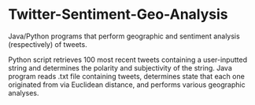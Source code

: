 # Twitter-Sentiment-Geo-Analysis
Java/Python programs that perform geographic and sentiment analysis (respectively) of tweets.

Python script retrieves 100 most recent tweets containing a user-inputted string and determines the polarity and subjectivity of the string. Java program reads .txt file containing tweets, determines state that each one originated from via Euclidean distance, and performs various geographic analyses.
